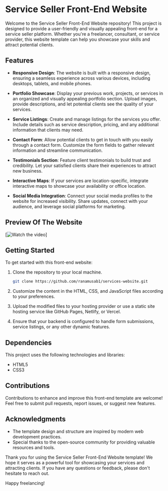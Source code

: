 # Service Seller Front-End Website

Welcome to the Service Seller Front-End Website repository! This project is designed to provide a user-friendly and visually appealing front-end for a service seller platform. Whether you're a freelancer, consultant, or service provider, this website template can help you showcase your skills and attract potential clients.

## Features

- **Responsive Design**: The website is built with a responsive design, ensuring a seamless experience across various devices, including desktops, tablets, and mobile phones.

- **Portfolio Showcase**: Display your previous work, projects, or services in an organized and visually appealing portfolio section. Upload images, provide descriptions, and let potential clients see the quality of your services.

- **Service Listings**: Create and manage listings for the services you offer. Include details such as service description, pricing, and any additional information that clients may need.

- **Contact Form**: Allow potential clients to get in touch with you easily through a contact form. Customize the form fields to gather relevant information and streamline communication.

- **Testimonials Section**: Feature client testimonials to build trust and credibility. Let your satisfied clients share their experiences to attract new business.

- **Interactive Maps**: If your services are location-specific, integrate interactive maps to showcase your availability or office location.

- **Social Media Integration**: Connect your social media profiles to the website for increased visibility. Share updates, connect with your audience, and leverage social platforms for marketing.

## Preview Of The Website

[![Watch the video](https://youtu.be/Fdj2luxTCWY?si=6XuJmt8FEQOUDpFm)]

## Getting Started

To get started with this front-end website:

1. Clone the repository to your local machine.
   ```bash
   git clone https://github.com/ranamusab1/services-website.git
   ```

2. Customize the content in the HTML, CSS, and JavaScript files according to your preferences.

3. Upload the modified files to your hosting provider or use a static site hosting service like GitHub Pages, Netlify, or Vercel.

4. Ensure that your backend is configured to handle form submissions, service listings, or any other dynamic features.

## Dependencies

This project uses the following technologies and libraries:

- HTML5
- CSS3

## Contributions

Contributions to enhance and improve this front-end template are welcome! Feel free to submit pull requests, report issues, or suggest new features.

## Acknowledgments

- The template design and structure are inspired by modern web development practices.
- Special thanks to the open-source community for providing valuable resources and tools.

Thank you for using the Service Seller Front-End Website template! We hope it serves as a powerful tool for showcasing your services and attracting clients. If you have any questions or feedback, please don't hesitate to reach out.

Happy freelancing!
